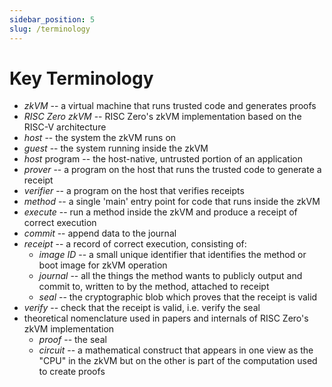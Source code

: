 ```yaml
---
sidebar_position: 5
slug: /terminology
---
```


# Key Terminology

- *zkVM* -- a virtual machine that runs trusted code and generates proofs
- *RISC Zero zkVM* -- RISC Zero's zkVM implementation based on the RISC-V architecture
- *host* -- the system the zkVM runs on
- *guest* -- the system running inside the zkVM
- *host* program -- the host-native, untrusted portion of an application
- *prover* -- a program on the host that runs the trusted code to generate a receipt
- *verifier* -- a program on the host that verifies receipts
- *method* -- a single 'main' entry point for code that runs inside the zkVM
- *execute* -- run a method inside the zkVM and produce a receipt of correct execution
- *commit* -- append data to the journal
- *receipt* -- a record of correct execution, consisting of:
  - *image ID* -- a small unique identifier that identifies the method or boot image for zkVM operation
  - *journal* -- all the things the method wants to publicly output and commit to, written to by the method, attached to receipt
  - *seal* -- the cryptographic blob which proves that the receipt is valid
- *verify* -- check that the receipt is valid, i.e. verify the seal
- theoretical nomenclature used in papers and internals of RISC Zero's zkVM implementation
  - *proof* -- the seal
  - *circuit* -- a mathematical construct that appears in one view as the "CPU" in the zkVM but on the other is part of the computation used to create proofs